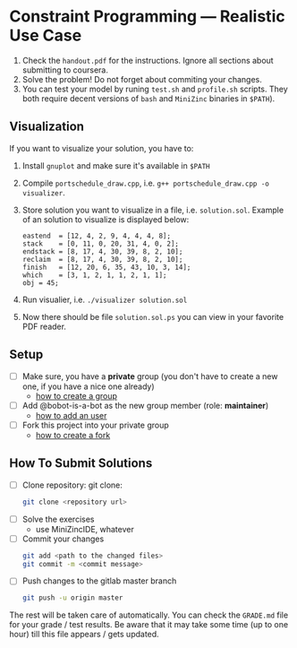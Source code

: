 # Constraint Programming — Realistic Use Case

1. Check the ``handout.pdf`` for the instructions. Ignore all sections about submitting to coursera.
2. Solve the problem! Do not forget about commiting your changes.
3. You can test your model by runing ``test.sh`` and ``profile.sh`` scripts. They both require decent versions of ``bash`` and ``MiniZinc`` binaries in ``$PATH``). 

## Visualization

If you want to visualize your solution, you have to:

1. Install ``gnuplot`` and make sure it's available in ``$PATH``
2. Compile ``portschedule_draw.cpp``, i.e. ``g++ portschedule_draw.cpp -o visualizer``.
3. Store solution you want to visualize in a file, i.e. ``solution.sol``. Example of an solution to visualize is displayed below:

    ```westend  = [8, 1, 0, 4, 0, 2, 3, 4];
    eastend  = [12, 4, 2, 9, 4, 4, 4, 8];
    stack    = [0, 11, 0, 20, 31, 4, 0, 2];
    endstack = [8, 17, 4, 30, 39, 8, 2, 10];
    reclaim  = [8, 17, 4, 30, 39, 8, 2, 10];
    finish   = [12, 20, 6, 35, 43, 10, 3, 14];
    which    = [3, 1, 2, 1, 1, 2, 1, 1];
    obj = 45;
    ```

4. Run visualier, i.e. ``./visualizer solution.sol``
5. Now there should be file ``solution.sol.ps`` you can view in your favorite PDF reader.

## Setup 

* [ ] Make sure, you have a **private** group (you don't have to create a new one, if you have a nice one already)
  * [how to create a group](https://docs.gitlab.com/ee/user/group/#create-a-group)
* [ ] Add @bobot-is-a-bot as the new group member (role: **maintainer**)
  * [how to add an user](https://docs.gitlab.com/ee/user/group/#add-users-to-a-group)
* [ ] Fork this project into your private group
  * [how to create a fork](https://docs.gitlab.com/ee/user/project/repository/forking_workflow.html#creating-a-fork)


## How To Submit Solutions

* [ ] Clone repository: git clone:
    ```bash 
    git clone <repository url>
    ```
* [ ] Solve the exercises 
    * use MiniZincIDE, whatever
* [ ] Commit your changes
    ```bash
    git add <path to the changed files>
    git commit -m <commit message>
    ```
* [ ] Push changes to the gitlab master branch
    ```bash
    git push -u origin master
    ```

The rest will be taken care of automatically. You can check the `GRADE.md` file for your grade / test results. Be aware that it may take some time (up to one hour) till this file appears / gets updated.  
